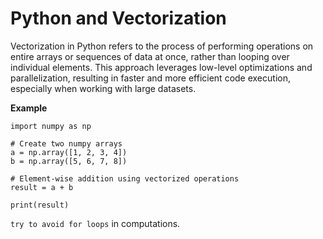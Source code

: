# Python and Vectorization

Vectorization in Python refers to the process of performing operations on entire arrays or sequences of data at once, 
rather than looping over individual elements. This approach leverages low-level optimizations and parallelization, 
resulting in faster and more efficient code execution, especially when working with large datasets.

**Example**

```
import numpy as np

# Create two numpy arrays
a = np.array([1, 2, 3, 4])
b = np.array([5, 6, 7, 8])

# Element-wise addition using vectorized operations
result = a + b

print(result)
```

`try to avoid for loops` in computations.


